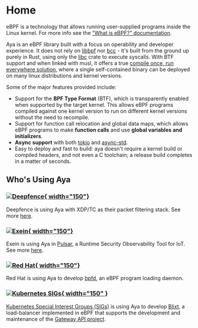 # Home

eBPF is a technology that allows running user-supplied programs inside the Linux
kernel. For more info see the ["What is eBPF?" documentation][what-is-ebpf].

Aya is an eBPF library built with a focus on operability and developer
experience. It does not rely on [libbpf] nor [bcc] - it's built from the ground
up purely in Rust, using only the [libc] crate to execute syscalls. With BTF
support and when linked with musl, it offers a true [compile once, run
everywhere solution][co-re], where a single self-contained binary can be
deployed on many linux distributions and kernel versions.

Some of the major features provided include:

* Support for the **BPF Type Format** (BTF), which is transparently enabled when
  supported by the target kernel. This allows eBPF programs compiled against
  one kernel version to run on different kernel versions without the need to
  recompile.
* Support for function call relocation and global data maps, which
  allows eBPF programs to make **function calls** and use **global variables
  and initializers**.
* **Async support** with both [tokio] and [async-std].
* Easy to deploy and fast to build: aya doesn't require a kernel build or
  compiled headers, and not even a C toolchain; a release build completes in a matter
  of seconds.

[what-is-ebpf]:https://ebpf.io/what-is-ebpf
[libbpf]: https://github.com/libbpf/libbpf
[bcc]: https://github.com/iovisor/bcc
[libc]: https://docs.rs/libc
[co-re]: https://facebookmicrosites.github.io/bpf/blog/2020/02/19/bpf-portability-and-co-re.html
[tokio]: https://docs.rs/tokio
[async-std]: https://docs.rs/async-std

## Who's Using Aya

### [![Deepfence](https://uploads-ssl.webflow.com/63eaa07bbe370228bab003ea/640a069335cf3921e24def21_Deepfence%20Line.svg){ width="150"}](https://deepfence.io/)
Deepfence is using Aya with XDP/TC as their packet filtering stack. See more [here](https://deepfence.io/aya-your-trusty-ebpf-companion/).

### [![Exein](https://blog.exein.io/content/images/2023/03/logoexein.png){ width="150"}](https://exein.io)
Exein is using Aya in [Pulsar](https://pulsar.sh/), a Runtime Security Observability Tool for IoT. See more [here](https://github.com/Exein-io/pulsar).

### [![Red Hat](https://www.redhat.com/cms/managed-files/Asset-Red_Hat-Logo_page-Logo-RGB.svg?itok=yWDK-rRz){ width="150"}](https://redhat.com)
Red Hat is using Aya to develop [bpfd](https://github.com/redhat-et/bpfd), an eBPF program loading daemon.

### [![Kubernetes SIGs](https://github.com/aya-rs/book/assets/5332524/d115083d-139b-4dc3-84eb-22a8ad26d344){ width="150" }](https://github.com/kubernetes-sigs)
[Kubernetes Special Interest Groups (SIGs)](https://github.com/kubernetes-sigs) is using Aya to develop [Blixt](https://github.com/kubernetes-sigs/blixt), a load-balancer implemented in eBPF
that supports the development and maintenance of the [Gateway API project](https://github.com/kubernetes-sigs/gateway-api).
